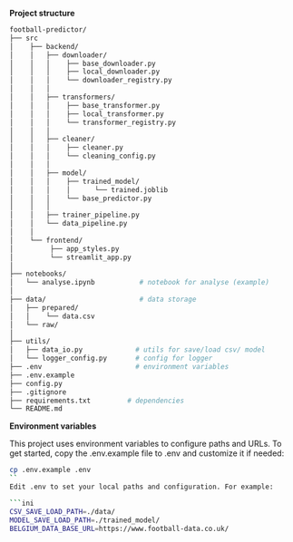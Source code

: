 **Project structure**

```bash
football-predictor/ 
├── src
│    ├── backend/ 
│    │   ├── downloader/
│    │   │    ├── base_downloader.py
│    │   │    ├── local_downloader.py    
│    │   │    └── downloader_registry.py
│    │   │
│    │   ├── transformers/
│    │   │    ├── base_transformer.py
│    │   │    ├── local_transformer.py   
│    │   │    └── transformer_registry.py
│    │   │
│    │   ├── cleaner/         
│    │   │    ├── cleaner.py        
│    │   │    └── cleaning_config.py  
│    │   │
│    │   ├── model/
│    │   │    ├── trained_model/
│    │   │    │      └── trained.joblib 
│    │   │    └── base_predictor.py 
│    │   │
│    │   ├── trainer_pipeline.py
│    │   └── data_pipeline.py
│    │
│    └── frontend/                       
│         ├── app_styles.py             
│         └── streamlit_app.py
│  
├── notebooks/  
│   └── analyse.ipynb           # notebook for analyse (example)  
│  
├── data/                       # data storage
│   ├── prepared/
│   │    └── data.csv
│   └── raw/                   
│  
├── utils/  
│   ├── data_io.py             # utils for save/load csv/ model 
│   └── logger_config.py       # config for logger  
├── .env                       # environment variables  
├── .env.example               
├── config.py                      
├── .gitignore  
├── requirements.txt         # dependencies  
└── README.md  
```

**Environment variables**

This project uses environment variables to configure paths and URLs.
To get started, copy the .env.example file to .env and customize it if needed:

```bash
cp .env.example .env
``
Edit .env to set your local paths and configuration. For example:

```ini
CSV_SAVE_LOAD_PATH=./data/
MODEL_SAVE_LOAD_PATH=./trained_model/
BELGIUM_DATA_BASE_URL=https://www.football-data.co.uk/
```